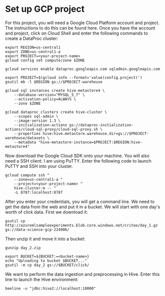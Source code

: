 # Set up GCP project

For this project, you will need a Google Cloud Platform account and project. The instructions to do this can be found here. 
Once you have the account and project, click on Cloud Shell and enter the following commands to create a DataProc cluster:

```cloudshell
export REGION=us-central1
export ZONE=us-central1-a
export PROJECT=<your-project-name>
gcloud config set compute/zone $ZONE

gcloud services enable dataproc.googleapis.com sqladmin.googleapis.com

export PROJECT=$(gcloud info --format='value(config.project)')
gsutil mb -l $REGION gs://$PROJECT-warehouse

gcloud sql instances create hive-metastore4 \
	--database-version="MYSQL_5_7" \
	--activation-policy=ALWAYS \
	--zone $ZONE

gcloud dataproc clusters create hive-cluster \
    --scopes sql-admin \
    --image-version 1.3 \
    --initialization-actions gs://dataproc-initialization-actions/cloud-sql-proxy/cloud-sql-proxy.sh \
    --properties hive:hive.metastore.warehouse.dir=gs://$PROJECT-warehouse/datasets \
    --metadata "hive-metastore-instance=$PROJECT:$REGION:hive-metastore4"

```

Now download the Google Cloud SDK onto your machine. You will also need a SSH client. I am using PuTTY. 
Enter the following code to launch PuTTY and SSH into your cluster.

```googlecloudsdk
gcloud compute ssh ^
	--zone=us-central1-a ^
	--project=<your-project-name> ^
 	hive-cluster-m -- ^
	-L 8787:localhost:8787
```

After you enter your credentials, you will get a command line. We need to get the data from the web and put 
it in a bucket. We will start with one day's worth of click data. First we download it:

```clustercommandline
gsutil cp http://azuremlsampleexperiments.blob.core.windows.net/criteo/day_1.gz gs://data-science-gcp-224906/
```

Then unzip it and move it into a bucket:

```clustercommandline
gunzip day_2.zip 

export BUCKET=${BUCKET:=<bucket-name>} 
echo "Uploading to bucket $BUCKET..." 
gsutil -m cp day_2 gs://$BUCKET/click/
```

We want to perform the data ingestion and preprocessing in Hive. Enter this line to launch the Hive environment:

```clustercommandline
beeline -u "jdbc:hive2://localhost:10000"
```
